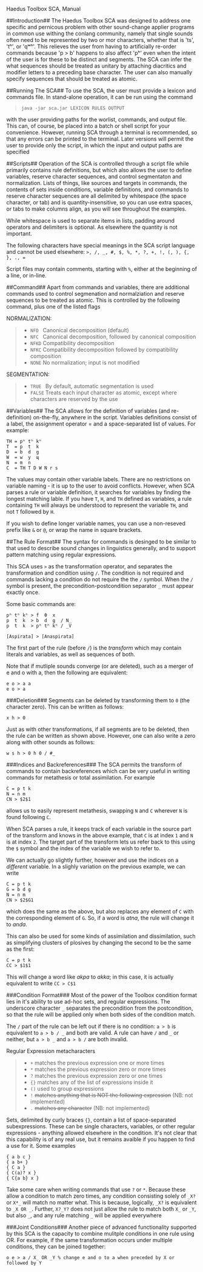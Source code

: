 Haedus Toolbox SCA, Manual

##Introduction##
The Haedus Toolbox SCA was designed to address one specific and pernicous problem with other sound-change applier programs in common use withing the conlang community, namely that single sounds often need to be represented by two or mor characters, whether that is 'ts', 'tʰ', or 'qʷʰ'. This relieves the user from having to artificially re-order commands because 'p > b' happens to also affect 'pʰ' even when the intent of the user is for these to be distinct and segments.
The SCA can infer the what sequences should be treated as unitary by attaching diacritics and modifier letters to a preceding base character. The user can also manually specify sequences that should be treated as atomic. 

##Running The SCA##
To use the SCA, the user must provide a lexicon and commands file. In stand-alone operation, it can be run using the command

> `java -jar sca.jar LEXICON RULES OUTPUT`

with the user providing paths for the worlist, commands, and output file. This can, of course, be placed into a batch or shell script for your convenience. However, running SCA through a terminal is recommended, so that any errors can be printed to the terminal. Later versions will permit the user to provide only the script, in which the input and output paths are specified

##Scripts##
Operation of the SCA is controlled through a script file while primarily contains rule definitions, but which also allows the user to define variables, reserve character sequences, and control segmentaton and normalization. Lists of things, like sources and targets in commands, the contents of sets inside conditions, variable definitions, and commands to reserve character sequences are all delimited by whitespace (the space character, or tab) and is quantity-insensitive, so you can use extra spaces, or tabs to make columns align, as you will see throughout the examples.

While whitespace is used to separate items in lists, padding around operators and delimiters is optional. As elsewhere the quantity is not important.

The following characters have special meanings in the SCA script language and cannot be used elsewhere: `>, /, _, #, $, %, *, ?, +, !, (, ), {, }, ., =`

Script files may contain comments, starting with `%`, either at the beginning of a line, or in-line.

##Command##
Apart from commands and variables, there are additional commands used to control segmenation and normalziation and reserve sequences to be treated as atomic. This is controlled by the following command, plus one of the listed flags

NORMALIZATION:
> * `NFD ` Canonical decomposition (default)
> * `NFC ` Canonical decomposition, followed by canonical composition
> * `NFKD` Compatibility decomposition
> * `NFKC` Compatibility decomposition followed by compatibility composition
> * `NONE` No normalization; input is not modified

SEGMENTATION:
> * `TRUE ` By default, automatic segmentation is used
> * `FALSE` Treats each input character as atomic, except where characters are reserved by the use

##Variables##
The SCA allows for the definition of variables (and re-definition) on-the-fly, anywhere in the script. Variables definitions consist of a label, the assignment operator = and a space-separated list of values. For example:
```
TH = pʰ tʰ kʰ
T  = p  t  k
D  = b  d  g
W  = w  y  ɰ
N  = m  n
C  = TH T D W N r s
```

The values may contain other variable labels. There are no restrictions on variable naming - it is up to the user to avoid conflicts. However, when SCA parses a rule or variable definition, it searches for variables by finding the longest matching lable. If you have `T`, `H`, and `TH` defined as variables, a rule containing `TH` will always be understood to represent the variable `TH`, and not `T` followed by `H`.

If you wish to define longer variable names, you can use a non-reseved prefix like `&` or `@`, or wrap the name in square brackets.

##The Rule Format##
The syntax for commands is desinged to be similar to that used to describe sound changes in linguistics generally, and to support pattern matching using regular expressions.

This SCA uses `>` as the transformation operator, and separates the transformation and condition using `/`. The condition is not required and commands lacking a condition do not require the the `/` symbol. When the `/` symbol is present, the precondition-postcondition separator `_` must appear exactly once.

Some basic commands are:
```
pʰ tʰ kʰ > f  θ  x
p  t  k  > b  d  g  / N_
p  t  k  > pʰ tʰ kʰ / _V

[Aspirata] > [Anaspirata]
```
The first part of the rule (before `/`) is the *transform* which may contain literals and variables, as well as sequences of both.

Note that if mutliple sounds converge (or are deleted), such as a merger of e and o with a, then the following are equivalent:
```
e o > a a
e o > a
```

###Deletion###
Segments can be deleted by transforming them to `0` (the character zero). This can be written as follows:
```
x h > 0
```

Just as with other transformations, if all segments are to be deleted, then the rule can  be written as shown above. However, one can also write a zero along with other sounds as follows:
```
w s h > 0 h 0 / #_
```

###Indices and Backreferences###
The SCA permits the transform of commands to contain backreferences which can be very useful in writing commands for metathesis or total assimilation. For example
```
C = p t k
N = n m
CN > $2$1
```
allows us to easily represent metathesis, swapping `N` and `C` wherever `N` is found following `C`.

When SCA parses a rule, it keeps track of each variable in the source part of the transform and knows in the above example, that `C`  is at index `1` and `N` is at index `2`. The target part of the transform lets us refer back to this using the `$` symbol and the index of the variable we wish to refer to.

We can actually go slightly further, however and use the indices on a *different* variable. In a slighly variation on the previous example, we can write
```
C = p t k
G = b d g
N = n m
CN > $2$G1
```
which does the same as the above, but also replaces any element of `C` with the corresponding element of `G`. So, if a word is *atna*, the rule will change it to *anda*.

This can also be used for some kinds of assimilation and dissimilation, such as simplifying clusters of plosives by changing the second to be the same as the first:
```
C = p t k
CC > $1$1
```
This will change a word like *akpa* to *akka*; in this case, it is actually equivalent to write `CC > C$1`

###Condition Format###
Most of the power of the Toolbox condition format lies in it's ability to use ad-hoc sets, and regular expressions. The underscore character `_` separates the precondition from the postcondition, so that the rule will be applied only when both sides of the condition match.

The ``/`` part of the rule can be left out if there is no condition: `a > b` is equivalent to `a > b / _` and both are valid. A rule can have `/` and `_` or neither, but `a > b _` and `a > b /` are both invalid.

Regular Expression metacharacters
> - `+`  matches the previous expression one or more times
> - `*`  matches the previous expression zero or more times
> - `?`  matches the previous expression zero or one times
> - `{}` matches any of the list of expressions inside it
> - `()` used to group expressions
> - `!`  ~~matches anything that is NOT the following expression~~ (NB: not implemented)
> - `.`  ~~matches any character~~ (NB: not implemented)

Sets, delimited by curly braces `{}`, contain a list of space-separated subexpressions. These can be single characters, variables, or other regular expressions - anything allowed elsewhere in the condition. It's not clear that this capability is of any real use, but it remains avaible if you happen to find a use for it. Some examples
```
{ a b c }
{ a b+ }
{ C a }
{ C(a)? x }
{ C{a b} x }
```

Take some care when writing commands that use `?` or `*`. Because these allow a condition to match zero times, any condition consisting solely of `_X?` or `X*_` will match no matter what. This is because, logically, `_X?` is equivalent to `_X OR _`. Further, `X?_Y?` does not just allow the rule to match both `X_` or `_Y`, but also `_`, and any rule matching `_` will be applied everywhere

###Joint Conditions###
Another piece of advanced functionality supported by this SCA is the capacity to combine mulitple conditions in one rule using OR. For example, if the same transformation occurs under multiple conditions, they can be joined together:
```
o e > a / X_ OR _Y % change e and o to a when preceded by X or followed by Y
```
